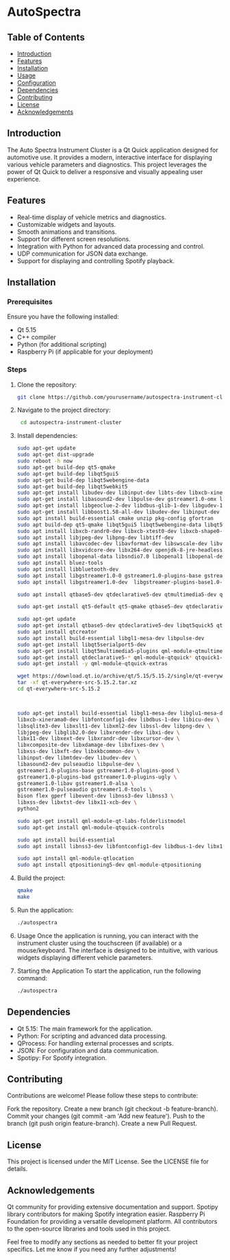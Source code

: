 # AutoSpectra

## Table of Contents
- [Introduction](#introduction)
- [Features](#features)
- [Installation](#installation)
- [Usage](#usage)
- [Configuration](#configuration)
- [Dependencies](#dependencies)
- [Contributing](#contributing)
- [License](#license)
- [Acknowledgements](#acknowledgements)

## Introduction

The Auto Spectra Instrument Cluster is a Qt Quick application designed for automotive use. It provides a modern, interactive interface for displaying various vehicle parameters and diagnostics. This project leverages the power of Qt Quick to deliver a responsive and visually appealing user experience.

## Features

- Real-time display of vehicle metrics and diagnostics.
- Customizable widgets and layouts.
- Smooth animations and transitions.
- Support for different screen resolutions.
- Integration with Python for advanced data processing and control.
- UDP communication for JSON data exchange.
- Support for displaying and controlling Spotify playback.

## Installation

### Prerequisites

Ensure you have the following installed:

- Qt 5.15
- C++ compiler
- Python (for additional scripting)
- Raspberry Pi (if applicable for your deployment)

### Steps

1. Clone the repository:
   ```bash
   git clone https://github.com/yourusername/autospectra-instrument-cluster.git

2. Navigate to the project directory:
   ```bash
    cd autospectra-instrument-cluster
3. Install dependencies:
    ```bash
    sudo apt-get update
    sudo apt-get dist-upgrade
    sudo reboot -h now
    sudo apt-get build-dep qt5-qmake
    sudo apt-get build-dep libqt5gui5
    sudo apt-get build-dep libqt5webengine-data
    sudo apt-get build-dep libqt5webkit5
    sudo apt-get install libudev-dev libinput-dev libts-dev libxcb-xinerama0-dev libxcb-xinerama0 gdbserver
    sudo apt-get install libasound2-dev libpulse-dev gstreamer1.0-omx libgstreamer1.0-dev libgstreamer-plugins-base1.0-dev  gstreamer1.0-alsa
    sudo apt-get install libgeoclue-2-dev libdbus-glib-1-dev libgudev-1.0-dev libbluetooth-dev
    sudo apt-get install libboost1.58-all-dev libudev-dev libinput-dev libts-dev libmtdev-dev libjpeg-dev libfontconfig1-dev libssl-dev libdbus-1-dev libglib2.0-dev libxkbcommon-dev libegl1-mesa-dev libgbm-dev libgles2-mesa-dev mesa-common-dev xcb libxcb-xkb-dev x11-xkb-utils libx11-xcb-dev libxkbcommon-x11-dev libwayland-dev
    sudo apt install build-essential cmake unzip pkg-config gfortran
    sudo apt build-dep qt5-qmake libqt5gui5 libqt5webengine-data libqt5webkit5 libudev-dev libinput-dev libts-dev libxcb-xinerama0-dev libxcb-xinerama0 gdbserver
    sudo apt install libxcb-randr0-dev libxcb-xtest0-dev libxcb-shape0-dev libxcb-xkb-dev
    sudo apt install libjpeg-dev libpng-dev libtiff-dev
    sudo apt install libavcodec-dev libavformat-dev libswscale-dev libv4l-dev
    sudo apt install libxvidcore-dev libx264-dev openjdk-8-jre-headless
    sudo apt install libopenal-data libsndio7.0 libopenal1 libopenal-dev pulseaudio
    sudo apt install bluez-tools
    sudo apt install libbluetooth-dev
    sudo apt install libgstreamer1.0-0 gstreamer1.0-plugins-base gstreamer1.0-plugins-good gstreamer1.0-plugins-bad gstreamer1.0-plugins-ugly gstreamer1.0-libav gstreamer1.0-doc gstreamer1.0-tools gstreamer1.0-x gstreamer1.0-alsa gstreamer1.0-gl gstreamer1.0-gtk3 gstreamer1.0-qt5 gstreamer1.0-pulseaudio
    sudo apt install libgstreamer1.0-dev  libgstreamer-plugins-base1.0-dev

    sudo apt install qtbase5-dev qtdeclarative5-dev qtmultimedia5-dev qtconnectivity5-dev

    sudo apt-get install qt5-default qt5-qmake qtbase5-dev qtdeclarative5-dev libqt5gui5 libqt5quick5 qml-module-qtquick2 qtvirtualkeyboard-plugin

    sudo apt-get update
    sudo apt-get install qtbase5-dev qtdeclarative5-dev libqt5quick5 qtquickcontrols2-5-dev qtvirtualkeyboard-plugin
    sudo apt install qtcreator
    sudo apt install build-essential libgl1-mesa-dev libpulse-dev
    sudo apt-get install libqt5serialport5-dev
    sudo apt-get install libqt5multimedia5-plugins qml-module-qtmultimedia
    sudo apt-get install qtdeclarative5-* qml-module-qtquick* qtquick1-* qtquickcontrols5-* qml-module-qtquick2
    sudo apt-get install -y qml-module-qtquick-extras

    wget https://download.qt.io/archive/qt/5.15/5.15.2/single/qt-everywhere-src-5.15.2.tar.xz
    tar -xf qt-everywhere-src-5.15.2.tar.xz
    cd qt-everywhere-src-5.15.2



    sudo apt-get install build-essential libgl1-mesa-dev libglu1-mesa-dev \
    libxcb-xinerama0-dev libfontconfig1-dev libdbus-1-dev libicu-dev \
    libsqlite3-dev libxslt1-dev libxml2-dev libssl-dev libpng-dev \
    libjpeg-dev libglib2.0-dev libxrender-dev libxi-dev \
    libx11-dev libxext-dev libxrandr-dev libxcursor-dev \
    libxcomposite-dev libxdamage-dev libxfixes-dev \
    libxss-dev libxft-dev libxkbcommon-dev \
    libinput-dev libmtdev-dev libudev-dev \
    libasound2-dev pulseaudio libpulse-dev \
    gstreamer1.0-plugins-base gstreamer1.0-plugins-good \
    gstreamer1.0-plugins-bad gstreamer1.0-plugins-ugly \
    gstreamer1.0-libav gstreamer1.0-alsa \
    gstreamer1.0-pulseaudio gstreamer1.0-tools \
    bison flex gperf libevent-dev libnss3-dev libnss3 \
    libxss-dev libxtst-dev libx11-xcb-dev \
    python2

    sudo apt-get install qml-module-qt-labs-folderlistmodel
    sudo apt-get install qml-module-qtquick-controls

    sudo apt install build-essential
    sudo apt install libnss3-dev libfontconfig1-dev libdbus-1-dev libx11-xcb-dev libxcomposite-dev libxcursor-dev libxi-dev libxtst-dev libxrandr-dev libxss-dev

    sudo apt install qml-module-qtlocation
    sudo apt install qtpositioning5-dev qml-module-qtpositioning

4. Build the project:
    ```bash
    qmake
    make
5. Run the application:
    ```bash
    ./autospectra
6. Usage
    Once the application is running, you can interact with the instrument cluster using the touchscreen (if available) or a mouse/keyboard. The interface is designed to be intuitive, with various widgets displaying different vehicle parameters.

7. Starting the Application
    To start the application, run the following command:

    ```bash
    ./autospectra

## Dependencies
- Qt 5.15: The main framework for the application.
- Python: For scripting and advanced data processing.
- QProcess: For handling external processes and scripts.
- JSON: For configuration and data communication.
- Spotipy: For Spotify integration.

## Contributing
Contributions are welcome! Please follow these steps to contribute:

Fork the repository.
Create a new branch (git checkout -b feature-branch).
Commit your changes (git commit -am 'Add new feature').
Push to the branch (git push origin feature-branch).
Create a new Pull Request.

## License
This project is licensed under the MIT License. See the LICENSE file for details.

## Acknowledgements
Qt community for providing extensive documentation and support.
Spotipy library contributors for making Spotify integration easier.
Raspberry Pi Foundation for providing a versatile development platform.
All contributors to the open-source libraries and tools used in this project.

Feel free to modify any sections as needed to better fit your project specifics. Let me know if you need any further adjustments!
